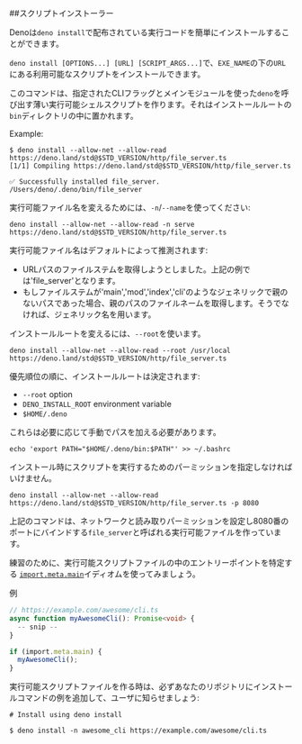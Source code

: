 <!-- ## Script installer -->
##スクリプトインストーラー

<!--
Deno provides `deno install` to easily install and distribute executable code.
-->
Denoは`deno install`で配布されている実行コードを簡単にインストールすることができます。

<!--
`deno install [OPTIONS...] [URL] [SCRIPT_ARGS...]` will install the script
available at `URL` under the name `EXE_NAME`.
-->
`deno install [OPTIONS...] [URL] [SCRIPT_ARGS...]`で、`EXE_NAME`の下の`URL`にある利用可能なスクリプトをインストールできます。

<!--
This command creates a thin, executable shell script which invokes `deno` using
the specified CLI flags and main module. It is placed in the installation root's
`bin` directory.
-->
このコマンドは、指定されたCLIフラッグとメインモジュールを使った`deno`を呼び出す薄い実行可能シェルスクリプトを作ります。それはインストールルートの`bin`ディレクトリの中に置かれます。

Example:

```shell
$ deno install --allow-net --allow-read https://deno.land/std@$STD_VERSION/http/file_server.ts
[1/1] Compiling https://deno.land/std@$STD_VERSION/http/file_server.ts

✅ Successfully installed file_server.
/Users/deno/.deno/bin/file_server
```
<!--
To change the executable name, use `-n`/`--name`:
-->
実行可能ファイル名を変えるためには、`-n`/`--name`を使ってください:

```shell
deno install --allow-net --allow-read -n serve https://deno.land/std@$STD_VERSION/http/file_server.ts
```
<!--
The executable name is inferred by default:
-->
実行可能ファイル名はデフォルトによって推測されます:

<!--
- Attempt to take the file stem of the URL path. The above example would become
  'file_server'.
- If the file stem is something generic like 'main', 'mod', 'index' or 'cli',
  and the path has no parent, take the file name of the parent path. Otherwise
  settle with the generic name.
-->
- URLパスのファイルステムを取得しようとしました。上記の例では'file_server'となります。
- もしファイルステムが'main','mod','index','cli'のようなジェネリックで親のないパスであった場合、親のパスのファイルネームを取得します。そうでなければ、ジェネリック名を用います。

<!--
To change the installation root, use `--root`:
-->
インストールルートを変えるには、`--root`を使います。

```shell
deno install --allow-net --allow-read --root /usr/local https://deno.land/std@$STD_VERSION/http/file_server.ts
```

<!--
The installation root is determined, in order of precedence:
-->
優先順位の順に、インストールルートは決定されます:

- `--root` option
- `DENO_INSTALL_ROOT` environment variable
- `$HOME/.deno`

<!--
These must be added to the path manually if required.
-->
これらは必要に応じて手動でパスを加える必要があります。

```shell
echo 'export PATH="$HOME/.deno/bin:$PATH"' >> ~/.bashrc
```
<!--
You must specify permissions that will be used to run the script at installation
time.
-->
インストール時にスクリプトを実行するためのパーミッションを指定しなければいけません。

```shell
deno install --allow-net --allow-read https://deno.land/std@$STD_VERSION/http/file_server.ts -p 8080
```
<!--
The above command creates an executable called `file_server` that runs with
network and read permissions and binds to port 8080.
-->
上記のコマンドは、ネットワークと読み取りパーミッションを設定し8080番のポートにバインドする`file_server`と呼ばれる実行可能ファイルを作っています。

<!--
For good practice, use the [`import.meta.main`](../examples/testing_if_main.md)
idiom to specify the entry point in an executable script.
-->
練習のために、実行可能スクリプトファイルの中のエントリーポイントを特定する [`import.meta.main`](../examples/testing_if_main.md)イディオムを使ってみましょう。

<!--
Example:
-->
例

<!-- dprint-ignore -->

```ts
// https://example.com/awesome/cli.ts
async function myAwesomeCli(): Promise<void> {
  -- snip --
}

if (import.meta.main) {
  myAwesomeCli();
}
```

<!--
When you create an executable script make sure to let users know by adding an
example installation command to your repository:
-->
実行可能スクリプトファイルを作る時は、必ずあなたのリポジトリにインストールコマンドの例を追加して、ユーザに知らせましょう:

```shell
# Install using deno install

$ deno install -n awesome_cli https://example.com/awesome/cli.ts
```
